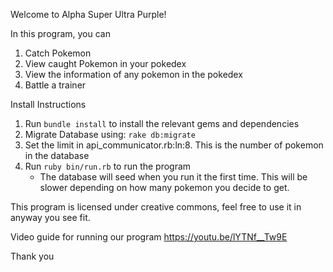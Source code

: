 Welcome to Alpha Super Ultra Purple!

In this program, you can
1. Catch Pokemon
2. View caught Pokemon in your pokedex
3. View the information of any pokemon in the pokedex
4. Battle a trainer

Install Instructions
1. Run `bundle install` to install the relevant gems and dependencies
2. Migrate Database using: `rake db:migrate`
3. Set the limit in api_communicator.rb:ln:8. This is the number of pokemon in the database
4. Run `ruby bin/run.rb` to run the program
   - The database will seed when you run it the first time.  This will be slower depending on how many pokemon you decide to get.

This program is licensed under creative commons, feel free to use it in anyway you see fit.


Video guide for running our program
https://youtu.be/lYTNf__Tw9E

Thank you
